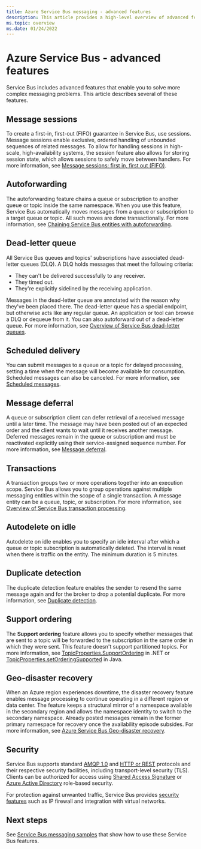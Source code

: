 ```yaml
---
title: Azure Service Bus messaging - advanced features
description: This article provides a high-level overview of advanced features in Azure Service Bus. 
ms.topic: overview
ms.date: 01/24/2022
---
```


# Azure Service Bus - advanced features
Service Bus includes advanced features that enable you to solve more complex messaging problems. This article describes several of these features.

## Message sessions
To create a first-in, first-out (FIFO) guarantee in Service Bus, use sessions. Message sessions enable exclusive, ordered handling of unbounded sequences of related messages. To allow for handling sessions in high-scale, high-availability systems, the session feature also allows for storing session state, which allows sessions to safely move between handlers. For more information, see [Message sessions: first in, first out (FIFO)](message-sessions.md).

## Autoforwarding
The autoforwarding feature chains a queue or subscription to another queue or topic inside the same namespace. When you use this feature, Service Bus automatically moves messages from a queue or subscription to a target queue or topic. All such moves are done transactionally. For more information, see [Chaining Service Bus entities with autoforwarding](service-bus-auto-forwarding.md).

## Dead-letter queue
All Service Bus queues and topics' subscriptions have associated dead-letter queues (DLQ). A DLQ holds messages that meet the following criteria: 

- They can't be delivered successfully to any receiver.
- They timed out.
- They're explicitly sidelined by the receiving application. 

Messages in the dead-letter queue are annotated with the reason why they've been placed there. The dead-letter queue has a special endpoint, but otherwise acts like any regular queue. An application or tool can browse a DLQ or dequeue from it. You can also autoforward out of a dead-letter queue. For more information, see [Overview of Service Bus dead-letter queues](service-bus-dead-letter-queues.md).

## Scheduled delivery
You can submit messages to a queue or a topic for delayed processing, setting a time when the message will become available for consumption. Scheduled messages can also be canceled. For more information, see [Scheduled messages](message-sequencing.md#scheduled-messages).

## Message deferral
A queue or subscription client can defer retrieval of a received message until a later time. The message may have been posted out of an expected order and the client wants to wait until it receives another message. Deferred messages remain in the queue or subscription and must be reactivated explicitly using their service-assigned sequence number. For more information, see [Message deferral](message-deferral.md).

## Transactions
A transaction groups two or more operations together into an execution scope. Service Bus allows you to group operations against multiple messaging entities within the scope of a single transaction. A message entity can be a queue, topic, or subscription. For more information, see [Overview of Service Bus transaction processing](service-bus-transactions.md).

## Autodelete on idle
Autodelete on idle enables you to specify an idle interval after which a queue or topic subscription is automatically deleted. The interval is reset when there is traffic on the entity. The minimum duration is 5 minutes. 

## Duplicate detection
The duplicate detection feature enables the sender to resend the same message again and for the broker to drop a potential duplicate. For more information, see [Duplicate detection](duplicate-detection.md).

## Support ordering
The **Support ordering** feature allows you to specify whether messages that are sent to a topic will be forwarded to the subscription in the same order in which they were sent. This feature doesn't support partitioned topics. For more information, see [TopicProperties.SupportOrdering](/dotnet/api/azure.messaging.servicebus.administration.topicproperties.supportordering) in .NET or [TopicProperties.setOrderingSupported](/java/api/com.azure.messaging.servicebus.administration.models.topicproperties.setorderingsupported) in Java.

## Geo-disaster recovery
When an Azure region experiences downtime, the disaster recovery feature enables message processing to continue operating in a different region or data center. The feature keeps a structural mirror of a namespace available in the secondary region and allows the namespace identity to switch to the secondary namespace. Already posted messages remain in the former primary namespace for recovery once the availability episode subsides. For more information, see [Azure Service Bus Geo-disaster recovery](service-bus-geo-dr.md).

## Security
Service Bus supports standard [AMQP 1.0](service-bus-amqp-overview.md) and [HTTP or REST](/rest/api/servicebus/) protocols and their respective security facilities, including transport-level security (TLS). Clients can be authorized for access using [Shared Access Signature](service-bus-sas.md) or [Azure Active Directory](service-bus-authentication-and-authorization.md) role-based security. 

For protection against unwanted traffic, Service Bus provides [security features](network-security.md) such as IP firewall and integration with virtual networks. 

## Next steps
See [Service Bus messaging samples](service-bus-samples.md) that show how to use these Service Bus features.
